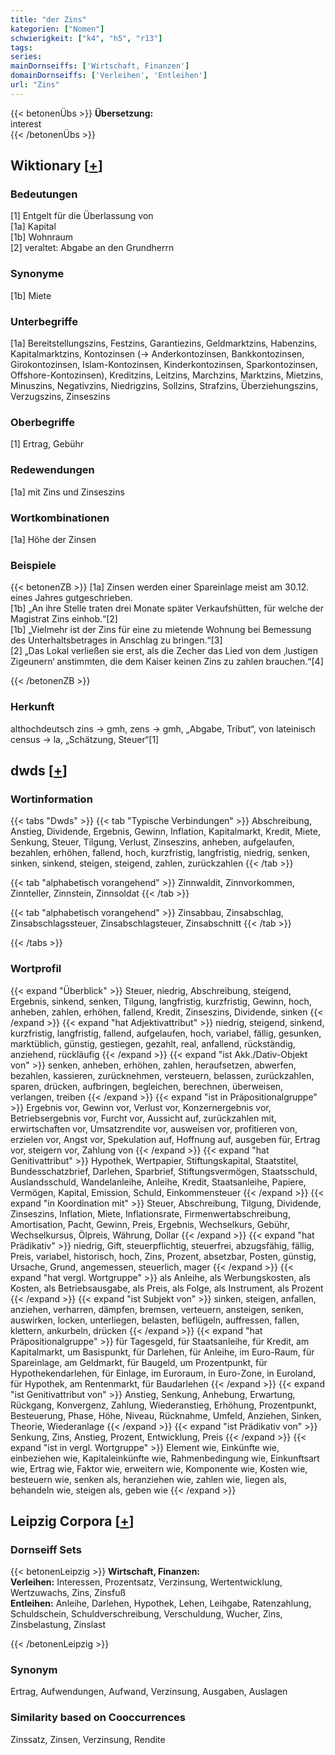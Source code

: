 ```yaml
---
title: "der Zins"
kategorien: ["Nomen"]
schwierigkeit: ["k4", "h5", "r13"]
tags:
series:
mainDornseiffs: ['Wirtschaft, Finanzen']
domainDornseiffs: ['Verleihen', 'Entleihen']
url: "Zins"
---
```


{{< betonenÜbs >}}
**Übersetzung:**  
interest  
{{< /betonenÜbs >}}

## Wiktionary [[+](https://de.wiktionary.org/wiki/Zins)]

### Bedeutungen
[1] Entgelt für die Überlassung von  
[1a] Kapital  
[1b] Wohnraum  
[2] veraltet: Abgabe an den Grundherrn  

### Synonyme
[1b] Miete  

### Unterbegriffe
[1a] Bereitstellungszins, Festzins, Garantiezins, Geldmarktzins, Habenzins, Kapitalmarktzins, Kontozinsen (→ Anderkontozinsen, Bankkontozinsen, Girokontozinsen, Islam-Kontozinsen, Kinderkontozinsen, Sparkontozinsen, Offshore-Kontozinsen), Kreditzins, Leitzins, Marchzins, Marktzins, Mietzins, Minuszins, Negativzins, Niedrigzins, Sollzins, Strafzins, Überziehungszins, Verzugszins, Zinseszins  

### Oberbegriffe
[1] Ertrag, Gebühr  

### Redewendungen
[1a] mit Zins und Zinseszins  

### Wortkombinationen
[1a] Höhe der Zinsen  

### Beispiele
{{< betonenZB >}}
[1a] Zinsen werden einer Spareinlage meist am 30.12. eines Jahres gutgeschrieben.  
[1b] „An ihre Stelle traten drei Monate später Verkaufshütten, für welche der Magistrat Zins einhob.“[2]  
[1b] „Vielmehr ist der Zins für eine zu mietende Wohnung bei Bemessung des Unterhaltsbetrages in Anschlag zu bringen.“[3]  
[2] „Das Lokal verließen sie erst, als die Zecher das Lied von dem ‚lustigen Zigeunern‘ anstimmten, die dem Kaiser keinen Zins zu zahlen brauchen.“[4]  

{{< /betonenZB >}}
### Herkunft
althochdeutsch zins → gmh, zens → gmh, „Abgabe, Tribut“, von lateinisch census → la, „Schätzung, Steuer“[1]  



## dwds [[+](https://www.dwds.de/wb/Zins)]

### Wortinformation
{{< tabs "Dwds" >}}
{{< tab "Typische Verbindungen" >}}
Abschreibung, Anstieg, Dividende, Ergebnis, Gewinn, Inflation, Kapitalmarkt, Kredit, Miete, Senkung, Steuer, Tilgung, Verlust, Zinseszins, anheben, aufgelaufen, bezahlen, erhöhen, fallend, hoch, kurzfristig, langfristig, niedrig, senken, sinken, sinkend, steigen, steigend, zahlen, zurückzahlen
{{< /tab >}}

{{< tab "alphabetisch vorangehend" >}}
Zinnwaldit, Zinnvorkommen, Zinnteller, Zinnstein, Zinnsoldat
{{< /tab >}}

{{< tab "alphabetisch vorangehend" >}}
Zinsabbau, Zinsabschlag, Zinsabschlagssteuer, Zinsabschlagsteuer, Zinsabschnitt
{{< /tab >}}

{{< /tabs >}}

### Wortprofil
{{< expand "Überblick" >}} Steuer, niedrig, Abschreibung, steigend, Ergebnis, sinkend, senken, Tilgung, langfristig, kurzfristig, Gewinn, hoch, anheben, zahlen, erhöhen, fallend, Kredit, Zinseszins, Dividende, sinken {{< /expand >}}
{{< expand "hat Adjektivattribut" >}} niedrig, steigend, sinkend, kurzfristig, langfristig, fallend, aufgelaufen, hoch, variabel, fällig, gesunken, marktüblich, günstig, gestiegen, gezahlt, real, anfallend, rückständig, anziehend, rückläufig {{< /expand >}}
{{< expand "ist Akk./Dativ-Objekt von" >}} senken, anheben, erhöhen, zahlen, heraufsetzen, abwerfen, bezahlen, kassieren, zurücknehmen, versteuern, belassen, zurückzahlen, sparen, drücken, aufbringen, begleichen, berechnen, überweisen, verlangen, treiben {{< /expand >}}
{{< expand "ist in Präpositionalgruppe" >}} Ergebnis vor, Gewinn vor, Verlust vor, Konzernergebnis vor, Betriebsergebnis vor, Furcht vor, Aussicht auf, zurückzahlen mit, erwirtschaften vor, Umsatzrendite vor, ausweisen vor, profitieren von, erzielen vor, Angst vor, Spekulation auf, Hoffnung auf, ausgeben für, Ertrag vor, steigern vor, Zahlung von {{< /expand >}}
{{< expand "hat Genitivattribut" >}} Hypothek, Wertpapier, Stiftungskapital, Staatstitel, Bundesschatzbrief, Darlehen, Sparbrief, Stiftungsvermögen, Staatsschuld, Auslandsschuld, Wandelanleihe, Anleihe, Kredit, Staatsanleihe, Papiere, Vermögen, Kapital, Emission, Schuld, Einkommensteuer {{< /expand >}}
{{< expand "in Koordination mit" >}} Steuer, Abschreibung, Tilgung, Dividende, Zinseszins, Inflation, Miete, Inflationsrate, Firmenwertabschreibung, Amortisation, Pacht, Gewinn, Preis, Ergebnis, Wechselkurs, Gebühr, Wechselkursus, Ölpreis, Währung, Dollar {{< /expand >}}
{{< expand "hat Prädikativ" >}} niedrig, Gift, steuerpflichtig, steuerfrei, abzugsfähig, fällig, Preis, variabel, historisch, hoch, Zins, Prozent, absetzbar, Posten, günstig, Ursache, Grund, angemessen, steuerlich, mager {{< /expand >}}
{{< expand "hat vergl. Wortgruppe" >}} als Anleihe, als Werbungskosten, als Kosten, als Betriebsausgabe, als Preis, als Folge, als Instrument, als Prozent {{< /expand >}}
{{< expand "ist Subjekt von" >}} sinken, steigen, anfallen, anziehen, verharren, dämpfen, bremsen, verteuern, ansteigen, senken, auswirken, locken, unterliegen, belasten, beflügeln, auffressen, fallen, klettern, ankurbeln, drücken {{< /expand >}}
{{< expand "hat Präpositionalgruppe" >}} für Tagesgeld, für Staatsanleihe, für Kredit, am Kapitalmarkt, um Basispunkt, für Darlehen, für Anleihe, im Euro-Raum, für Spareinlage, am Geldmarkt, für Baugeld, um Prozentpunkt, für Hypothekendarlehen, für Einlage, im Euroraum, in Euro-Zone, in Euroland, für Hypothek, am Rentenmarkt, für Baudarlehen {{< /expand >}}
{{< expand "ist Genitivattribut von" >}} Anstieg, Senkung, Anhebung, Erwartung, Rückgang, Konvergenz, Zahlung, Wiederanstieg, Erhöhung, Prozentpunkt, Besteuerung, Phase, Höhe, Niveau, Rücknahme, Umfeld, Anziehen, Sinken, Theorie, Wiederanlage {{< /expand >}}
{{< expand "ist Prädikativ von" >}} Senkung, Zins, Anstieg, Prozent, Entwicklung, Preis {{< /expand >}}
{{< expand "ist in vergl. Wortgruppe" >}} Element wie, Einkünfte wie, einbeziehen wie, Kapitaleinkünfte wie, Rahmenbedingung wie, Einkunftsart wie, Ertrag wie, Faktor wie, erweitern wie, Komponente wie, Kosten wie, besteuern wie, senken als, heranziehen wie, zahlen wie, liegen als, behandeln wie, steigen als, geben wie {{< /expand >}}

## Leipzig Corpora [[+](https://corpora.uni-leipzig.de/en/res?word=Zins&corpusId=deu_newscrawl-public_2018)]

### Dornseiff Sets
{{< betonenLeipzig >}}
**Wirtschaft, Finanzen:**  
**Verleihen:** Interessen, Prozentsatz, Verzinsung, Wertentwicklung, Wertzuwachs, Zins, Zinsfuß  
**Entleihen:** Anleihe, Darlehen, Hypothek, Lehen, Leihgabe, Ratenzahlung, Schuldschein, Schuldverschreibung, Verschuldung, Wucher, Zins, Zinsbelastung, Zinslast  

{{< /betonenLeipzig >}}

### Synonym
Ertrag, Aufwendungen, Aufwand, Verzinsung, Ausgaben, Auslagen


### Similarity based on Cooccurrences
Zinssatz, Zinsen, Verzinsung, Rendite

